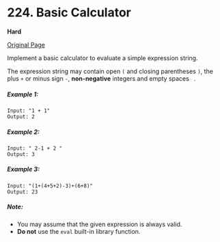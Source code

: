 # 224. Basic Calculator

**Hard**

[Original Page](https://leetcode.com/problems/basic-calculator/)

Implement a basic calculator to evaluate a simple expression string.

The expression string may contain open `(` and closing parentheses `)`, the plus `+` or minus sign `-`, __non-negative__ integers and empty spaces ` `.

##### Example 1:
```
Input: "1 + 1"
Output: 2
```

##### Example 2: 
```
Input: " 2-1 + 2 "
Output: 3
```

##### Example 3:
```
Input: "(1+(4+5+2)-3)+(6+8)"
Output: 23
```

##### Note:
- You may assume that the given expression is always valid.
- __Do not__ use the `eval` built-in library function.
